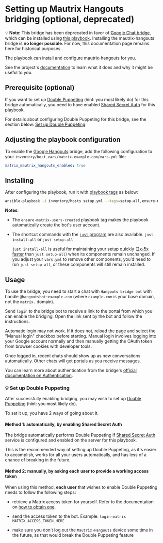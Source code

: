 # Setting up Mautrix Hangouts bridging (optional, deprecated)

💡 **Note**: This bridge has been deprecated in favor of [Google Chat bridge](https://github.com/mautrix/googlechat), which can be installed using [this playbook](configuring-playbook-bridge-mautrix-googlechat.md). Installing the mautrix-hangouts bridge is **no longer possible**. For now, this documentation page remains here for historical purposes.

The playbook can install and configure [mautrix-hangouts](https://github.com/mautrix/hangouts) for you.

See the project's [documentation](https://docs.mau.fi/bridges/python/hangouts/index.html) to learn what it does and why it might be useful to you.

## Prerequisite (optional)

If you want to set up [Double Puppeting](https://docs.mau.fi/bridges/general/double-puppeting.html) (hint: you most likely do) for this bridge automatically, you need to have enabled [Shared Secret Auth](configuring-playbook-shared-secret-auth.md) for this playbook.

For details about configuring Double Puppeting for this bridge, see the section below: [Set up Double Puppeting](#-set-up-double-puppeting)

## Adjusting the playbook configuration

To enable the [Google Hangouts](https://hangouts.google.com/) bridge, add the following configuration to your `inventory/host_vars/matrix.example.com/vars.yml` file:

```yaml
matrix_mautrix_hangouts_enabled: true
```

## Installing

After configuring the playbook, run it with [playbook tags](playbook-tags.md) as below:

<!-- NOTE: let this conservative command run (instead of install-all) to make it clear that failure of the command means something is clearly broken. -->
```sh
ansible-playbook -i inventory/hosts setup.yml --tags=setup-all,ensure-matrix-users-created,start
```

**Notes**:

- The `ensure-matrix-users-created` playbook tag makes the playbook automatically create the bot's user account.

- The shortcut commands with the [`just` program](just.md) are also available: `just install-all` or `just setup-all`

  `just install-all` is useful for maintaining your setup quickly ([2x-5x faster](../CHANGELOG.md#2x-5x-performance-improvements-in-playbook-runtime) than `just setup-all`) when its components remain unchanged. If you adjust your `vars.yml` to remove other components, you'd need to run `just setup-all`, or these components will still remain installed.

## Usage

To use the bridge, you need to start a chat with `Hangouts bridge bot` with handle `@hangoutsbot:example.com` (where `example.com` is your base domain, not the `matrix.` domain).

Send `login` to the bridge bot to receive a link to the portal from which you can enable the bridging. Open the link sent by the bot and follow the instructions.

Automatic login may not work. If it does not, reload the page and select the "Manual login" checkbox before starting. Manual login involves logging into your Google account normally and then manually getting the OAuth token from browser cookies with developer tools.

Once logged in, recent chats should show up as new conversations automatically. Other chats will get portals as you receive messages.

You can learn more about authentication from the bridge's [official documentation on Authentication](https://docs.mau.fi/bridges/python/hangouts/authentication.html).

### 💡 Set up Double Puppeting

After successfully enabling bridging, you may wish to set up [Double Puppeting](https://docs.mau.fi/bridges/general/double-puppeting.html) (hint: you most likely do).

To set it up, you have 2 ways of going about it.

#### Method 1: automatically, by enabling Shared Secret Auth

The bridge automatically performs Double Puppeting if [Shared Secret Auth](configuring-playbook-shared-secret-auth.md) service is configured and enabled on the server for this playbook.

This is the recommended way of setting up Double Puppeting, as it's easier to accomplish, works for all your users automatically, and has less of a chance of breaking in the future.

#### Method 2: manually, by asking each user to provide a working access token

When using this method, **each user** that wishes to enable Double Puppeting needs to follow the following steps:

- retrieve a Matrix access token for yourself. Refer to the documentation on [how to obtain one](obtaining-access-tokens.md).

- send the access token to the bot. Example: `login-matrix MATRIX_ACCESS_TOKEN_HERE`

- make sure you don't log out the `Mautrix-Hangouts` device some time in the future, as that would break the Double Puppeting feature

